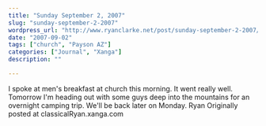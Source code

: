 ```yaml
---
title: "Sunday September 2, 2007"
slug: "sunday-september-2-2007"
wordpress_url: "http://www.ryanclarke.net/post/sunday-september-2-2007/"
date: "2007-09-02"
tags: ["church", "Payson AZ"]
categories: ["Journal", "Xanga"]
description: ""

---
```


I spoke at men's breakfast at church this morning. It went really well.
Tomorrow I'm heading out with some guys deep into the mountains for an overnight camping trip. We'll be back later on Monday.
Ryan
Originally posted at classicalRyan.xanga.com
